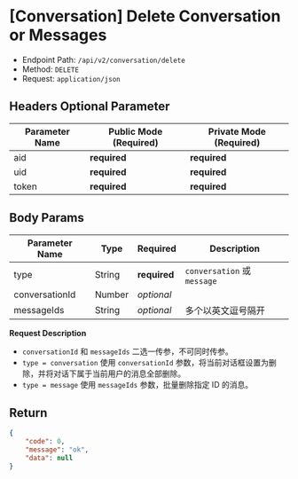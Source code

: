 # [Conversation] Delete Conversation or Messages

- Endpoint Path: `/api/v2/conversation/delete`
- Method: `DELETE`
- Request: `application/json`

## Headers Optional Parameter

| Parameter Name | Public Mode (Required) | Private Mode (Required) |
| --- | --- | --- |
| aid | **required** | **required** |
| uid | **required** | **required** |
| token | **required** | **required** |

## Body Params

| Parameter Name | Type | Required | Description |
| --- | --- | --- | --- |
| type | String | **required** | `conversation` 或 `message` |
| conversationId | Number | *optional* |  |
| messageIds | String | *optional* | 多个以英文逗号隔开 |

**Request Description**

- `conversationId` 和 `messageIds` 二选一传参，不可同时传参。
- `type = conversation` 使用 `conversationId` 参数，将当前对话框设置为删除，并将对话下属于当前用户的消息全部删除。
- `type = message` 使用 `messageIds` 参数，批量删除指定 ID 的消息。

## Return

```json
{
    "code": 0,
    "message": "ok",
    "data": null
}
```
